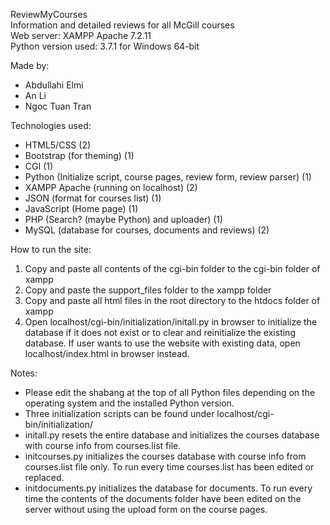 ReviewMyCourses\
Information and detailed reviews for all McGill courses\
Web server: XAMPP Apache 7.2.11\
Python version used: 3.7.1 for Windows 64-bit

Made by:
* Abdullahi Elmi
* An Li
* Ngoc Tuan Tran

Technologies used:
* HTML5/CSS (2)
* Bootstrap (for theming) (1)
* CGI (1)
* Python (Initialize script, course pages, review form, review parser) (1)
* XAMPP Apache (running on localhost) (2)
* JSON (format for courses list) (1)
* JavaScript (Home page) (1)
* PHP (Search? (maybe Python) and uploader) (1)
* MySQL (database for courses, documents and reviews) (2)

How to run the site:
1. Copy and paste all contents of the cgi-bin folder to the cgi-bin folder of xampp
2. Copy and paste the support_files folder to the xampp folder
3. Copy and paste all html files in the root directory to the htdocs folder of xampp
4. Open localhost/cgi-bin/initialization/initall.py in browser to initialize the database if it does not exist or to clear and reinitialize the existing database. If user wants to use the website with existing data, open localhost/index.html in browser instead.

Notes:
* Please edit the shabang at the top of all Python files depending on the operating system and the installed Python version.
* Three initialization scripts can be found under localhost/cgi-bin/initialization/
* initall.py resets the entire database and initializes the courses database with course info from courses.list file.
* initcourses.py initializes the courses database with course info from courses.list file only. To run every time courses.list has been edited or replaced.
* initdocuments.py initializes the database for documents. To run every time the contents of the documents folder have been edited on the server without using the upload form on the course pages.